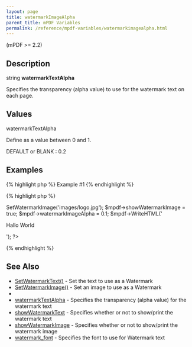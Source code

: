 ```yaml
---
layout: page
title: watermarkImageAlpha
parent_title: mPDF Variables
permalink: /reference/mpdf-variables/watermarkimagealpha.html
---
```


<div id="bpmbook" class="bpmbook" style="direction:ltr;">
<div class="topic_user_field">
<div id="U0">
<p>(mPDF &gt;= 2.2)</p>
<h2>Description</h2>

<div class="alert alert-info" role="alert">string <b>watermarkTextAlpha</b></div>
<p>Specifies the transparency (alpha value) to use for the watermark text on each page.</p>
<h2>Values</h2>
<p class="manual_param_dt"><span class="parameter">watermarkTextAlpha</span></p>
<p class="manual_param_dd">Define as a value between 0 and 1.

<span class="smallblock">DEFAULT</span> or <span class="smallblock">BLANK</span> : 0.2</p>
<h2>Examples</h2>

{% highlight php %}
Example #1
{% endhighlight %}

{% highlight php %}
<?php

<?php

$mpdf=new mPDF();

$mpdf->SetWatermarkImage('images/logo.jpg');

$mpdf->showWatermarkImage = true;

$mpdf->watermarkImageAlpha = 0.1;

$mpdf->WriteHTML('<p>Hallo World</p>');

?>
{% endhighlight %}

<h2>See Also</h2>
<ul>
<li class="manual_boxlist"><a href="/reference/mpdf-functions/setwatermarktext.html">SetWatermarkText()</a> - Set the text to use as a Watermark</li>
<li class="manual_boxlist"><a href="/reference/mpdf-functions/setwatermarktext.html">SetWatermarkImage()</a> - Set an image to use as a Watermark</li>
<li class="manual_boxlist"><a href="/reference/mpdf-variables/watermarkimagealpha.html"></a></li>
<li class="manual_boxlist"><a href="/reference/mpdf-variables/watermarktextalpha.html">watermarkTextAlpha</a> - Specifies the transparency (alpha value) for the watermark text</li>
<li class="manual_boxlist"><a href="/reference/mpdf-variables/showwatermarktext.html">showWatermarkText</a> - Specifies whether or not to show/print the watermark text

</li>
<li class="manual_boxlist"><a href="/reference/mpdf-variables/showwatermarktext.html">showWatermarkImage</a> - Specifies whether or not to show/print the watermark image</li>
<li class="manual_boxlist"><a href="/reference/mpdf-variables/watermark-font.html">watermark_font</a> - Specifies the font to use for Watermark text</li>
</ul>
</div>
</div>

